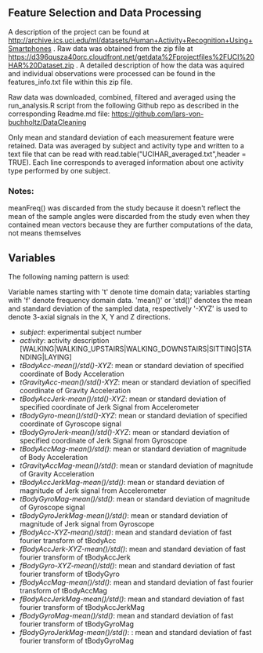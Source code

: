 ## Feature Selection and Data Processing
 
A description of the project can be found at http://archive.ics.uci.edu/ml/datasets/Human+Activity+Recognition+Using+Smartphones .
Raw data was obtained from the zip file at https://d396qusza40orc.cloudfront.net/getdata%2Fprojectfiles%2FUCI%20HAR%20Dataset.zip . 
A detailed description of how the data was aquired and individual observations were processed can be found in the features_info.txt file within this zip file.

Raw data was downloaded, combined, filtered and averaged using the run_analysis.R script from the following Github repo as described in the corresponding Readme.md file:
https://github.com/lars-von-buchholtz/DataCleaning

Only mean and standard deviation of each measurement feature were retained. Data was averaged by subject and activity type and written to a text file that can be read with read.table("UCIHAR_averaged.txt",header = TRUE). Each line corresponds to averaged information about one activity type performed by one subject.

### Notes:
meanFreq() was discarded from the study because it doesn't reflect the mean of the sample
angles were discarded from the study even when they contained mean vectors because they are further computations of the data, not means themselves

## Variables

The following naming pattern is used:

Variable names starting with 't' denote time domain data; variables starting with 'f' denote frequency domain data.
'mean()' or 'std()' denotes the mean and standard deviation of the sampled data, respectively
'-XYZ' is used to denote 3-axial signals in the X, Y and Z directions.


* _subject_:  experimental subject number
* _activity_: activity description [WALKING|WALKING_UPSTAIRS|WALKING_DOWNSTAIRS|SITTING|STANDING|LAYING]
* _tBodyAcc-mean()/std()-XYZ_: mean or standard deviation of specified coordinate of Body Acceleration
* _tGravityAcc-mean()/std()-XYZ_: mean or standard deviation of specified coordinate of Gravity Acceleration
* _tBodyAccJerk-mean()/std()-XYZ_: mean or standard deviation of specified coordinate of Jerk Signal from Accelerometer
* _tBodyGyro-mean()/std()-XYZ_:  mean or standard deviation of specified coordinate of Gyroscope signal
* _tBodyGyroJerk-mean()/std()-XYZ_: mean or standard deviation of specified coordinate of Jerk Signal from Gyroscope
* _tBodyAccMag-mean()/std()_: mean or standard deviation of magnitude of Body Acceleration
* _tGravityAccMag-mean()/std()_: mean or standard deviation of magnitude of Gravity Acceleration
* _tBodyAccJerkMag-mean()/std()_: mean or standard deviation of magnitude of Jerk signal from Accelerometer
* _tBodyGyroMag-mean()/std()_: mean or standard deviation of magnitude of Gyroscope signal
* _tBodyGyroJerkMag-mean()/std()_: mean or standard deviation of magnitude of Jerk signal from Gyroscope
* _fBodyAcc-XYZ-mean()/std()_: mean and standard deviation of fast fourier transform of tBodyAcc
* _fBodyAccJerk-XYZ-mean()/std()_: mean and standard deviation of fast fourier transform of tBodyAccJerk
* _fBodyGyro-XYZ-mean()/std()_: mean and standard deviation of fast fourier transform of tBodyGyro
* _fBodyAccMag-mean()/std()_: mean and standard deviation of fast fourier transform of tBodyAccMag
* _fBodyAccJerkMag-mean()/std()_: mean and standard deviation of fast fourier transform of tBodyAccJerkMag
* _fBodyGyroMag-mean()/std()_: mean and standard deviation of fast fourier transform of tBodyGyroMag
* _fBodyGyroJerkMag-mean()/std()_: : mean and standard deviation of fast fourier transform of tBodyGyroMag



